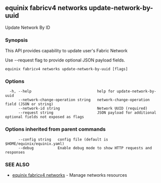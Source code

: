 ## equinix fabricv4 networks update-network-by-uuid

Update Network By ID

### Synopsis

This API provides capability to update user's Fabric Network

Use --request flag to provide optional JSON payload fields.

```
equinix fabricv4 networks update-network-by-uuid [flags]
```

### Options

```
  -h, --help                              help for update-network-by-uuid
      --network-change-operation string   network-change-operation field (JSON or string)
      --network-id string                 Network UUID (required)
      --request string                    JSON payload for additional optional fields not exposed as flags
```

### Options inherited from parent commands

```
      --config string   config file (default is $HOME/equinix/equinix.yaml)
      --debug           Enable debug mode to show HTTP requests and responses
```

### SEE ALSO

* [equinix fabricv4 networks](equinix_fabricv4_networks.md)	 - Manage networks resources


